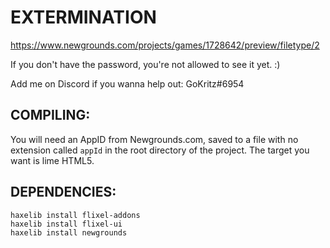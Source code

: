 # EXTERMINATION

https://www.newgrounds.com/projects/games/1728642/preview/filetype/2

If you don't have the password, you're not allowed to see it yet. :)

Add me on Discord if you wanna help out: GoKritz#6954

## COMPILING:

You will need an AppID from Newgrounds.com, saved to a file with no extension called ``appId`` in the root directory of the project. The target you want is lime HTML5.

## DEPENDENCIES:
```
haxelib install flixel-addons
haxelib install flixel-ui
haxelib install newgrounds
```
